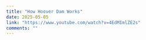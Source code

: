 ```yaml
---
title: "How Hoover Dam Works"
date: 2025-05-05
link: "https://www.youtube.com/watch?v=4EdMImlZE2s"
comments: ""
---
```



